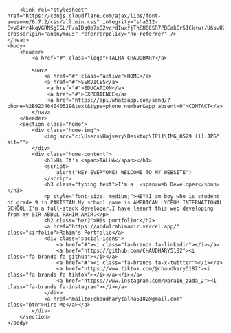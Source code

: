 <html>
    <head>
        <title>My Portfolio</title>
        <link rel="stylesheet" href="truefolio.css">

        <link rel="stylesheet" href="https://cdnjs.cloudflare.com/ajax/libs/font-awesome/6.7.2/css/all.min.css" integrity="sha512-Evv84Mr4kqVGRNSgIGL/F/aIDqQb7xQ2vcrdIwxfjThSH8CSR7PBEakCr51Ck+w+/U6swU2Im1vVX0SVk9ABhg==" crossorigin="anonymous" referrerpolicy="no-referrer" />
    </head>
    <body>
        <header>
            <a href="#" class="logo">TALHA CHAUDHARY</a>

            <nav>
                <a href="#" class="active">HOME</a>
                <a href="#">SERVICES</a>
                 <a href="#">EDUCATION</a>
                 <a href="#">EXPERIENCE</a>
                 <a href="https://api.whatsapp.com/send/?phone=%2B923404040529&text&type=phone_number&app_absent=0">CONTACT</a>
            </nav>
        </header>
        <section class="home">
            <div class="home-img">
                <img src="c:\Users\Hajvery\Desktop\IP11\IMG_0529 (1).JPG" alt="">
            </div>
            <div class="home-content">
                <h1>Hi It's <span>TALHA</span></h1>
                <script>
                    alert("HEY EVERYONE! WELCOME TO MY WEBSITE")
                </script>
                <h3 class="typing text">I'm a  <span>web Developer</span></h3>
                <p style="font-size: medium;">HEY!I am boy who is student of grade 9 in PAKISTAN.My school name is AMERICAN LYCEUM INTERNATIONAL SCHOOL.I'm a full-stack developer.I have leanrt this web developing from my SIR ABDUL RAHIM AMIR.</p>
                <h2 class="her2">His portfolio:</h2>
                <a href="https://abdulrahimamir.vercel.app/" class="sirfolio">Rahim's Portfolio</a>
                <div class="social-icons">
                    <a href="#"><i class="fa-brands fa-linkedin"></i></a>
                    <a href="https://github.com/CHAUDHARY5182"><i class="fa-brands fa-github"></i></a>
                    <a href="#"><i class="fa-brands fa-x-twitter"></i></a>
                    <a href="https://www.tiktok.com/@chaudhary5182"><i class="fa-brands fa-tiktok"></i></a></i></a>
                    <a href="https://www.instagram.com/@arain_zada_2"><i class="fa-brands fa-instagram"></i></a>
                </div>
                <a href="mailto:chaudharytalha5182@gmail.com" class="btn">Hire Me</a></a>
            </div>
        </section>
    </body>
</html>
